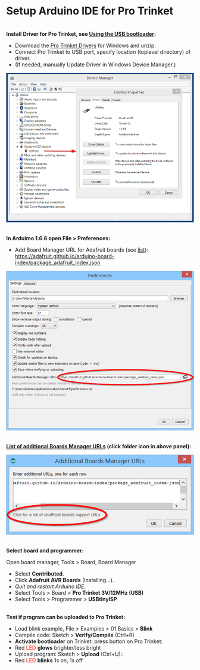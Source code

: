 Setup Arduino IDE for Pro Trinket
===================================
<br>**Install Driver for Pro Trinket, see [Using the USB bootloader](https://learn.adafruit.com/introducing-pro-trinket/starting-the-bootloader):**

- Download the [Pro Trinket Drivers](http://www.adafruit.com/downloads/usbtiny_signed_8.zip) for Windows and unzip.
- Connect Pro Trinket to USB port, specify location (toplevel directory) of driver.
- (If needed, manually Update Driver in Windows Device Manager.)
  
![](image/device_manager.png)

<br>**In Arduimo 1.6.6 open File > Preferences:**

- Add Board Manager URL for Adafruit boards (see [list](https://github.com/arduino/Arduino/wiki/Unofficial-list-of-3rd-party-boards-support-urls)):  
  https://adafruit.github.io/arduino-board-index/package_adafruit_index.json

![](image/arduino_preferences.png)

<br>**[List of additional Boards Manager URLs](https://github.com/arduino/Arduino/wiki/Unofficial-list-of-3rd-party-boards-support-urls) (click folder icon in above panel):**

![](image/arduino_additional_boards_managers_urls.png)

<br>**Select board and programmer:**

Open board manager, Tools > Board, Board Manager

- Select **Contributed**.
- Click **Adafruit AVR Boards** (Installing...).
- *Quit and restart Arduino IDE*.
- Select Tools > Board > **Pro Trinket 3V/12MHz (USB)**
- Select Tools > Programmer > **USBtinyISP**

<br>**Test if program can be uploaded to Pro Trinket:**

- Load blink example, File > Examples > 01.Basics > **Blink**
- Compile code: Sketch > **Verify/Compile** (Ctrl+R)
- **Activate bootloader** on Trinket: press button on Pro Trinket:
- Red <span style="color:red">LED</span> **glows** brighter/less bright
- Upload program: Sketch > **Upload** (Ctrl+U)::
- Red <span style="color:red">LED</span> **blinks** 1s on, 1s off

